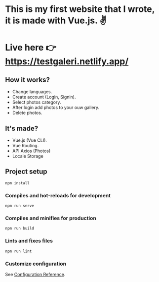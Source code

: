 # This is my first website that I wrote, it is made with Vue.js. ✌
# Live here 👉 https://testgaleri.netlify.app/

## How it works?
  - Change languages.
  - Create account (Login, Signin).
  - Select photos category.
  - After login add photos to your ouw gallery.
  - Delete photos.

## It's made?
  - Vue.js (Vue CLI).
  - Vue Routing.
  - API Axios (Photos)
  - Locale Storage
  
## Project setup
```
npm install
```
### Compiles and hot-reloads for development
```
npm run serve
```
### Compiles and minifies for production
```
npm run build
```
### Lints and fixes files
```
npm run lint
```

### Customize configuration
See [Configuration Reference](https://cli.vuejs.org/config/).
